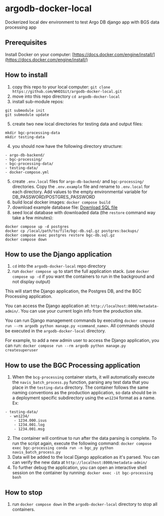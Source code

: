 # argodb-docker-local

Dockerized local dev environment to test Argo DB django app with BGS data processing app

## Prerequisites

Install Docker on your computer: [https://docs.docker.com/engine/install/](https://docs.docker.com/engine/install/)

## How to install

1. copy this repo to your local computer: `git clone https://github.com/WHOIGit/argodb-docker-local.git`
2. move into this repo directory `cd argodb-docker-local`
3. install sub-module repos:

```
git submodule init
git submodule update
```

5. create two new local directories for testing data and output files:

```
mkdir bgc-processing-data
mkdir testing-data
```

4. you should now have the following directory structure:

```
- argo-db-backend/
- bgc-processing/
- bgc-processing-data/
- testing-data/
- docker-compose.yml
```

5. create `.env.local` files for `argo-db-backend/` and `bgc-processing/` directories. Copy the `.env.example` file and rename to `.env.local` for each directory. Add values to the empty environmental variable for DB_PASSWORD/POSTGRES_PASSWORD
6. build local docker images: `docker compose build`
7. download example database file: [Download SQL file](https://whoi-my.sharepoint.com/:u:/g/personal/eandrews_whoi_edu/ETMqcrz1txtGuIA70uYhS_cBc1hlbGCPbyJI0TdlYb7SzA?e=o16Q80)
8. seed local database with downloaded data (the `restore` command way take a few minutes):

```
docker compose up -d postgres
docker cp /local/path/to/file/bgc-db.sql.gz postgres:backups/
docker compose exec postgres restore bgc-db.sql.gz
docker compose down
```

## How to use the Django application

1. `cd` into the `argodb-docker-local` repo directory
2. run `docker compose up` to start the full application stack. (use `docker compose up -d` if you want the containers to run in the background and not display output)

This will start the Django application, the Postgres DB, and the BGC Processing application.

You can access the Django application at: `http://localhost:8000/metadata-admin/`. You can use your current login info from the production site.

You can run Django management commands by executing `docker compose run --rm argodb python manage.py <command_name>`. All commands should be executed in the `argodb-docker-local` directory.

For example, to add a new admin user to access the Django application, you can run:
`docker compose run --rm argodb python manage.py createsuperuser`

## How to use the BGC Processing application

1. When the `bcg-processing` container starts, it will automatically execute the `navis_batch_process.py` function, parsing any test data that you place in the `testing-data` directory. The container follows the same naming conventions as the production application, so data should be in a deployment specific subdirectory using the `wn1234` format as a name. Ex:

```
- testing-data/
  - wn1234/
    - 1234.000.isus
    - 1234.001.log
    - 1234.001.msg

```

2. The container will continue to run after the data parsing is complete. To run the script again, execute the following command:
   `docker compose exec bgc-processing conda run -n bgc_py python navis_batch_process.py`
3. Data will be added to the local Django application as it's parsed. You can can verify the new data at `http://localhost:8000/metadata-admin/`
4. To further debug the application, you can open an interactive shell session on the container by running: `docker exec -it bgc-processing bash`

## How to stop

1. run `docker compose down` in the `argodb-docker-local` directory to stop all containers.
